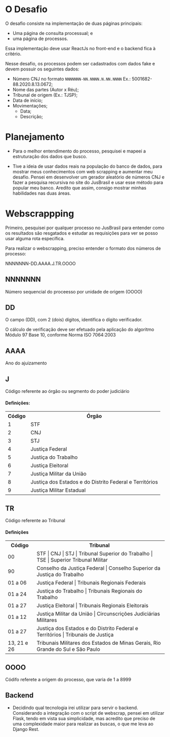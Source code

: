 # O Desafio

O desafio consiste na implementação de duas páginas principais:
- Uma página de consulta processual; e
- uma página de processos.

Essa implementação deve usar ReactJs no front-end e o backend fica à critério.

Nesse desafio, os processos podem ser cadastrados com dados fake e devem possuir os seguintes dados:

- Número CNJ no formato `NNNNNNN-NN.NNNN.N.NN.NNNN` Ex.: 5001682-88.2020.8.13.0672;
- Nome das partes (Autor x Réu);
- Tribunal de origem (Ex.: TJSP);
- Data de início;
- Movimentações;
  - Data;
  - Descrição;

# Planejamento

- Para o melhor entendimento do processo, pesquisei e mapeei a estruturação dos dados que busco.

- Tive a ideia de usar dados reais na população do banco de dados, para mostrar meus conhecimentos com web scrapping e aumentar meu desafio. Pensei em desenvolver um gerador aleatório de números CNJ e fazer a pesquisa recursiva no site do JusBrasil e usar esse método para popular meu banco. Aredito que assim, consigo mostrar minhas habilidades nas duas áreas.


# Webscrappping
Primeiro, pesquisei por qualquer processo no JusBrasil para entender como os resultados são resgatados e estudar as requisições para ver se posso usar alguma rota específica.

Para realizar o webscrapping, preciso entender o formato dos números de processo:

NNNNNNN-DD.AAAA.J.TR.OOOO

## NNNNNNN
Número sequencial do proceesso por unidade de origem (OOOO)

## DD
O campo (DD), com 2 (dois) dígitos, identifica o dígito verificador.

O cálculo de verificação deve ser efetuado pela aplicação do algoritmo Módulo 97 Base 10, conforme Norma ISO 7064:2003

## AAAA
Ano do ajuizamento

## J
Código referente ao órgão ou segmento do poder judiciário

#### Definições:

<table>
<tr><th>Código</th><th>Órgão</th></tr>
<tr><td>1</td><td>STF</td></tr>
<tr><td>2</td><td>CNJ</td></tr>
<tr><td>3</td><td>STJ</td></tr>
<tr><td>4</td><td>Justiça Federal</td></tr>
<tr><td>5</td><td>Justiça do Trabalho</td></tr>
<tr><td>6</td><td>Justiça Eleitoral</td></tr>
<tr><td>7</td><td>Justiça Militar da União</td></tr>
<tr><td>8</td><td>Justiça dos Estados e do Distrito Federal e Territórios</td></tr>
<tr><td>9</td><td>Justiça Militar Estadual</td></tr>
</table>

## TR 
Código referente ao Tribunal

#### Definições
<table>
<tr><th>Código</th><th>Tribunal</th></tr>
<tr><td>00</td><td>STF | CNJ | STJ | Tribunal Superior do Trabalho | TSE | Superior Tribunal Militar</td></tr>
<tr><td>90</td><td>Conselho da Justiça Federal | Conselho Superior da Justiça do Trabalho</td></tr>
<tr><td>01 a 06</td><td>Justiça Federal | Tribunais Regionais Federais</td></tr>
<tr><td>01 a 24</td><td>Justiça do Trabalho | Tribunais Regionais do Trabalho</td></tr>
<tr><td>01 a 27</td><td>Justiça Eleitoral | Tribunais Regionais Eleitorais </td></tr>
<tr><td>01 a 12</td><td>Justiça Militar da União | Circunscrições Judiciárias Militares</td></tr>
<tr><td>01 a 27</td><td>Justiça dos Estados e do Distrito Federal e Territórios | Tribunais de Justiça</td></tr>
<tr><td>13, 21 e 26</td><td>Tribunais Militares dos Estados de Minas Gerais, Rio Grande do Sul e São Paulo</td></tr>
</table>

## OOOO
Códifo referete a origem do processo, que varia de 1 a 8999


## Backend
- Decidindo qual tecnologia irei utilizar para servir o backend. Considerando a integração com o script de webscrap, pensei em utilizar Flask, tendo em vista sua simplicidade, mas acredito que preciso de uma complexidade maior para realizar as buscas, o que me leva ao Django Rest. 